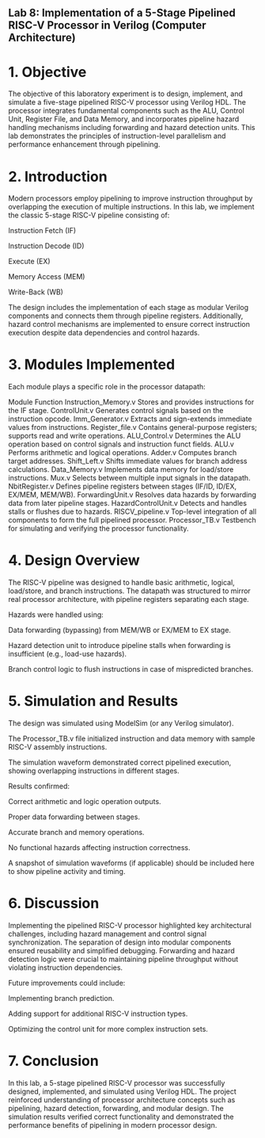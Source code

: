## Lab 8: Implementation of a 5-Stage Pipelined RISC-V Processor in Verilog (Computer Architecture)

# 1. Objective

The objective of this laboratory experiment is to design, implement, and simulate a five-stage pipelined RISC-V processor using Verilog HDL. The processor integrates fundamental components such as the ALU, Control Unit, Register File, and Data Memory, and incorporates pipeline hazard handling mechanisms including forwarding and hazard detection units. This lab demonstrates the principles of instruction-level parallelism and performance enhancement through pipelining.

# 2. Introduction

Modern processors employ pipelining to improve instruction throughput by overlapping the execution of multiple instructions. In this lab, we implement the classic 5-stage RISC-V pipeline consisting of:

Instruction Fetch (IF)

Instruction Decode (ID)

Execute (EX)

Memory Access (MEM)

Write-Back (WB)

The design includes the implementation of each stage as modular Verilog components and connects them through pipeline registers. Additionally, hazard control mechanisms are implemented to ensure correct instruction execution despite data dependencies and control hazards.

# 3. Modules Implemented

Each module plays a specific role in the processor datapath:

Module	Function
Instruction_Memory.v	Stores and provides instructions for the IF stage.
ControlUnit.v	Generates control signals based on the instruction opcode.
Imm_Generator.v	Extracts and sign-extends immediate values from instructions.
Register_file.v	Contains general-purpose registers; supports read and write operations.
ALU_Control.v	Determines the ALU operation based on control signals and instruction funct fields.
ALU.v	Performs arithmetic and logical operations.
Adder.v	Computes branch target addresses.
Shift_Left.v	Shifts immediate values for branch address calculations.
Data_Memory.v	Implements data memory for load/store instructions.
Mux.v	Selects between multiple input signals in the datapath.
NbitRegister.v	Defines pipeline registers between stages (IF/ID, ID/EX, EX/MEM, MEM/WB).
ForwardingUnit.v	Resolves data hazards by forwarding data from later pipeline stages.
HazardControlUnit.v	Detects and handles stalls or flushes due to hazards.
RISCV_pipeline.v	Top-level integration of all components to form the full pipelined processor.
Processor_TB.v	Testbench for simulating and verifying the processor functionality.
# 4. Design Overview

The RISC-V pipeline was designed to handle basic arithmetic, logical, load/store, and branch instructions. The datapath was structured to mirror real processor architecture, with pipeline registers separating each stage.

Hazards were handled using:

Data forwarding (bypassing) from MEM/WB or EX/MEM to EX stage.

Hazard detection unit to introduce pipeline stalls when forwarding is insufficient (e.g., load-use hazards).

Branch control logic to flush instructions in case of mispredicted branches.

# 5. Simulation and Results

The design was simulated using ModelSim (or any Verilog simulator).

The Processor_TB.v file initialized instruction and data memory with sample RISC-V assembly instructions.

The simulation waveform demonstrated correct pipelined execution, showing overlapping instructions in different stages.

Results confirmed:

Correct arithmetic and logic operation outputs.

Proper data forwarding between stages.

Accurate branch and memory operations.

No functional hazards affecting instruction correctness.

A snapshot of simulation waveforms (if applicable) should be included here to show pipeline activity and timing.

# 6. Discussion

Implementing the pipelined RISC-V processor highlighted key architectural challenges, including hazard management and control signal synchronization. The separation of design into modular components ensured reusability and simplified debugging.
Forwarding and hazard detection logic were crucial to maintaining pipeline throughput without violating instruction dependencies.

Future improvements could include:

Implementing branch prediction.

Adding support for additional RISC-V instruction types.

Optimizing the control unit for more complex instruction sets.

# 7. Conclusion

In this lab, a 5-stage pipelined RISC-V processor was successfully designed, implemented, and simulated using Verilog HDL. The project reinforced understanding of processor architecture concepts such as pipelining, hazard detection, forwarding, and modular design. The simulation results verified correct functionality and demonstrated the performance benefits of pipelining in modern processor design.

